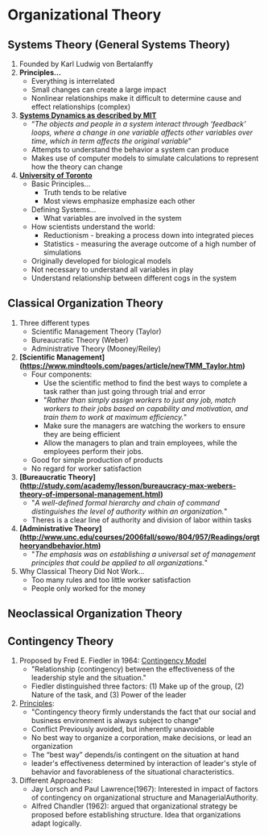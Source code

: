 # Organizational Theory #
## Systems Theory (General Systems Theory) ##
1. Founded by Karl Ludwig von Bertalanffy
2. __Principles…__
	* Everything is interrelated
	* Small changes can create a large impact
	* Nonlinear relationships make it difficult to determine cause and effect relationships (complex)
3. __[Systems Dynamics as described by MIT](http://web.mit.edu/sysdyn/sd-intro/)__
	* “_The objects and people in a system interact through ‘feedback’ loops, where a change in one variable affects other variables over time, which in term affects the original variable_”
	* Attempts to understand the behavior a system can produce
	* Makes use of computer models to simulate calculations to represent how the theory can change
4. __[University of Toronto](http://www.cs.toronto.edu/~sme/CSC340F/slides/08-systems.pdf)__
	* Basic Principles…
		* Truth tends to be relative
		* Most views emphasize emphasize each other
	* Defining Systems…
		* What variables are involved in the system
	* How scientists understand the world:
		* Reductionism - breaking a process down into integrated pieces
		* Statistics - measuring the average outcome of a high number of simulations
	* Originally developed for biological models
	* Not necessary to understand all variables in play
	* Understand relationship between different cogs in the system


## Classical Organization Theory ##
1. Three different types
	* Scientific Management Theory (Taylor)
	* Bureaucratic Theory (Weber)
	* Administrative Theory (Mooney/Reiley)
2. __[Scientific Management] (https://www.mindtools.com/pages/article/newTMM_Taylor.htm)__
	* Four components: 
		- Use the scientific method to find the best ways to complete a task rather than just going through trial and error
		- "_Rather than simply assign workers to just any job, match workers to their jobs based on capability and motivation, and train them to work at maximum efficiency._"
		- Make sure the managers are watching the workers to ensure they are being efficient
		- Allow the managers to plan and train employees, while the employees perform their jobs.
	* Good for simple production of products
	* No regard for worker satisfaction
3. __[Bureaucratic Theory] (http://study.com/academy/lesson/bureaucracy-max-webers-theory-of-impersonal-management.html)__
	* "_A well-defined formal hierarchy and chain of command distinguishes the level of authority within an organization._"
	* Theres is a clear line of authority and division of labor within tasks
4. __[Administrative Theory] (http://www.unc.edu/courses/2006fall/sowo/804/957/Readings/orgtheoryandbehavior.htm)__
	* "_The emphasis was on establishing a universal set of management principles that could be applied to all organizations._"
5. Why Classical Theory Did Not Work...
	* Too many rules and too little worker satisfaction
	* People only worked for the money

## Neoclassical Organization Theory ##


## Contingency Theory ##
1. Proposed by Fred E. Fiedler in 1964: [Contingency Model](http://www.toolshero.com/leadership/fiedler-contingency-model/)
	- "Relationship (contingency) between the effectiveness of the leadership 	    style and the situation."
	- Fiedler distinguished three factors: (1) Make up of the group, (2) Nature of  	    the task, and (3) Power of the leader 
2. [Principles](http://kannanpersonal.com/learning/management/contingency2.html):
	- "Contingency theory firmly understands the fact that our social and 	    business environment is always subject to change" 
	- Conflict Previously avoided, but inherently unavoidable
	- No best way to organize a corporation, make decisions, or lead an 	    organization 
	- The “best way” depends/is contingent on  the situation at hand
	- leader's effectiveness determined by interaction of leader's style of 	   behavior and favorableness of the situational characteristics.
3. Different Approaches: 
	- Jay Lorsch and Paul Lawrence(1967): Interested in impact of factors of 	   contingency on organizational structure and ManagerialAuthority.
	- Alfred Chandler (1962): argued that organizational strategy be proposed 	   before establishing structure. Idea that organizations adapt logically. 

